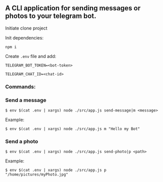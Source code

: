 ## A CLI application for sending messages or photos to your telegram bot.

Initiate clone project

Init dependencies:

`npm i`

Create `.env` file and add:

`TELEGRAM_BOT_TOKEN=<bot-token>`

`TELEGRAM_CHAT_ID=<chat-id>`

### Commands:

### Send a message

`$ env $(cat .env | xargs) node ./src/app.js send-message|m <message>`

Example:

`$ env $(cat .env | xargs) node ./src/app.js m "Hello my Bot"`

### Send a photo

`$ env $(cat .env | xargs) node ./src/app.js send-photo|p <path>`

Example:

`$ env $(cat .env | xargs) node ./src/app.js p "/home/pictures/myPhoto.jpg"`
